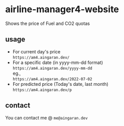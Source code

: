 # airline-manager4-website

Shows the price of Fuel and CO2 quotas

## usage

- For current day's price  
    `https://am4.aingaran.dev/`
- For a specific date (in yyyy-mm-dd format)  
    `https://am4.aingaran.dev/yyyy-mm-dd`  
    eg.,  
    `https://am4.aingaran.dev/2022-07-02`
- For predicted price (Today's date, last month)
    `https://am4.aingaran.dev/p`

## contact

You can contact me @ `me@aingaran.dev`
